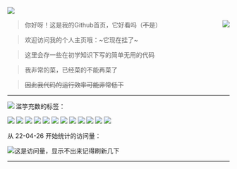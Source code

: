 [![](https://s3.bmp.ovh/imgs/2022/02/2ccfb6d4f74a753e.jpg)](https://github.com/benx1n)

<a href="https://github.com/benx1n">
  <img align="right" src="https://github-readme-stats.vercel.app/api?username=benx1n&show_icons=true&icon_color=ffca28&title_color=ffa000" />
</a>

>你好呀！这是我的Github首页，它好看吗（~~不是~~）

>欢迎访问我的个人主页哦：~它现在挂了~

>这里会存一些在初学知识下写的简单无用的代码

>我非常的菜，已经菜的不能再菜了

>~~因此我代码的运行效率可能非常低下~~

----

<a href="https://github.com/azmiao">
  <img align="left" src="https://github-readme-stats.vercel.app/api/top-langs/?username=benx1n&layout=compact&title_color=ffa000" />
</a>

滥竽充数的标签：

![](https://img.shields.io/badge/-Python-3e74a2?style=flat-square&logo=Python&logoColor=fff)
![](https://img.shields.io/badge/-C++-47A248?style=flat-square&logo=c%2B%2B&&logoColor=fff)
![](https://img.shields.io/badge/-C%23-DC382D?style=flat-square&logo=c%20sharp&logoColor=fff)
![](https://img.shields.io/badge/-Node.js-339933?style=flat-square&logo=Node.js&logoColor=fff)
![](https://img.shields.io/badge/-JavaScript-2d98ce?style=flat-square&logo=JavaScript&logoColor=fff)
![](https://img.shields.io/badge/-Vue-4fc08d?style=flat-square&logo=Vue.js&logoColor=fff)
![](https://img.shields.io/badge/-Docker-2496ED?style=flat-square&logo=Docker&logoColor=fff)
![](https://img.shields.io/badge/-Linux-000000?style=flat-square&logo=Linux&logoColor=fff)
![](https://img.shields.io/badge/-MySQL-4479A1?style=flat-square&logo=MySQL&logoColor=fff)
![](https://img.shields.io/badge/-%E5%95%8A%E8%BF%99-blueviolet) 
![](https://img.shields.io/badge/-%E6%83%B3%E4%B8%8D%E5%87%BA%E6%9D%A5%E4%BA%86-9cf) 
![](https://img.shields.io/badge/-%E6%B0%B4%E4%B8%AA%E6%95%B0-lightgrey)

从 22-04-26 开始统计的访问量：

![这是访问量，显示不出来记得刷新几下](https://visitor-badge.glitch.me/badge?page_id=benx1n)

----
  
